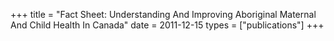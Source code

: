 +++
title = "Fact Sheet: Understanding And Improving Aboriginal Maternal And Child Health In Canada"
date = 2011-12-15
types = ["publications"]
+++
